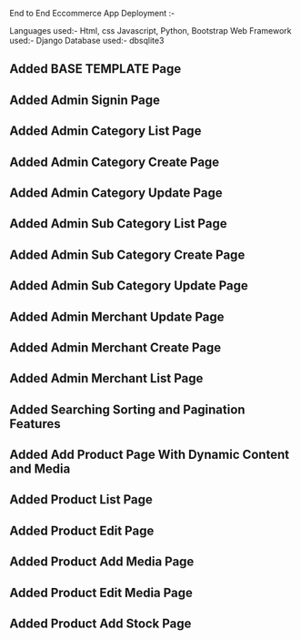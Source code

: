 End to End Eccommerce App Deployment :-

Languages used:-
Html, css Javascript, Python, Bootstrap
Web Framework used:- 
Django
Database used:-
dbsqlite3



## Added BASE TEMPLATE Page



## Added Admin Signin Page


## Added Admin Category List Page


## Added Admin Category Create Page


## Added Admin Category Update Page


## Added Admin Sub Category List Page


## Added Admin Sub Category Create Page


## Added Admin Sub Category Update Page


## Added Admin Merchant Update Page


## Added Admin Merchant Create Page


## Added Admin Merchant List Page


## Added Searching Sorting and Pagination Features


## Added Add Product Page With Dynamic Content and Media


## Added Product List Page


## Added Product Edit Page


## Added Product Add Media Page


## Added Product Edit Media Page


## Added Product Add Stock Page


